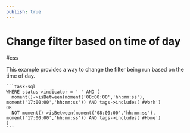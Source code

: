 ```yaml
---
publish: true
---
```


# Change filter based on time of day

<span class="related-pages">#css</span>

This example provides a way to change the filter being run based on the time of day.

````text
```task-sql
WHERE status->indicator = ' ' AND (
  moment()->isBetween(moment('08:00:00','hh:mm:ss'), moment('17:00:00','hh:mm:ss')) AND tags->includes('#Work')
OR
  NOT moment()->isBetween(moment('08:00:00','hh:mm:ss'), moment('17:00:00','hh:mm:ss')) AND tags->includes('#Home')
)
```
````
